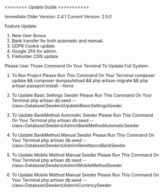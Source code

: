 <<<<<<<< Update Guide >>>>>>>>>>>

Immediate Older Version: 2.4.1
Current Version: 2.5.0

Feature Update:
1. New User Bonus.
2. Bank transfer for both automatic and manual.
3. GDPR Cookie update.
4. Google 2FA for admin.
5. Fileholder CDN update.


Please User Those Command On Your Terminal To Update Full System
.
1. To Run Project Please Run This Command On Your Terminal
    composer update && composer dumpautoload  && php artisan migrate && php artisan passport:install --force

2. To Update Basic Settings Seeder Please Run This Command On Your Terminal
    php artisan db:seed --class=Database\\Seeders\\Update\\BasicSettingsSeeder

3. To Update BankMethod Automatic Seeder Please Run This Command On Your Terminal
    php artisan db:seed --class=Database\\Seeders\\Admin\\BankMethodAutomaticSeeder

4. To Update BankMethod Manual Seeder Please Run This Command On Your Terminal
    php artisan db:seed --class=Database\\Seeders\\Admin\\RemittanceBankSeeder

5. To Update Mobile Method Manual Seeder Please Run This Command On Your Terminal
    php artisan db:seed --class=Database\\Seeders\\Admin\\MobileMethodSeeder

6. To Update Mobile Method Manual Seeder Please Run This Command On Your Terminal
    php artisan db:seed --class=Database\\Seeders\\Admin\\CurrencySeeder

